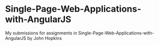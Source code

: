 # Single-Page-Web-Applications-with-AngularJS

My submissions for assignments in Single-Page-Web-Applications-with-AngularJS by John Hopkins
